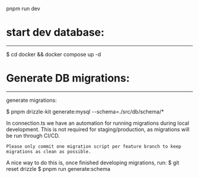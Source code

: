 pnpm run dev

# start dev database:
---------------------
$ cd docker && docker compose up -d

# Generate DB migrations:
-------------------------
generate migrations:

$ pnpm drizzle-kit generate:mysql --schema=./src/db/schema/*


In connection.ts we have an automation for running migrations during local 
development. This is not required for staging/production, as migrations will be
run through CI/CD.

`Please only commit one migration script per feature branch to keep migrations
    as clean as possible.`

A nice way to do this is, once finished developing migrations, run:
$ git reset drizzle
$ pnpm run generate:schema
